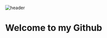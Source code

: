 ![header](https://capsule-render.vercel.app/api?type=Rounded&color=gradient&customColorList=0,2,2,5,30&text=Hi_I_am_Dongchan&fontAlign=50&fontSize=50&animation=fadeIn)
# Welcome to my Github

<!--
**kkokkiyo/kkokkiyo** is a ✨ _special_ ✨ repository because its `README.md` (this file) appears on your GitHub profile.

Here are some ideas to get you started:

- 🔭 I’m currently working on ...
- 🌱 I’m currently learning ...
- 👯 I’m looking to collaborate on ...
- 🤔 I’m looking for help with ...
- 💬 Ask me about ...
- 📫 How to reach me: ...
- 😄 Pronouns: ...
- ⚡ Fun fact: ...
-->
